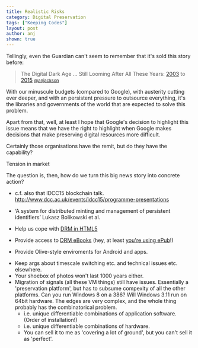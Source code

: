 ```yaml
---
title: Realistic Risks
category: Digital Preservation
tags: ["Keeping Codes"]
layout: post
author: anj
shown: true
---
```


Tellingly, even the Guardian can't seem to remember that it's sold this story before:

> The Digital Dark Age ... Still Looming After All These Years: [2003](http://web.archive.org/web/20030110082553/http://www.guardian.co.uk/online/story/0,3605,871091,00.html) to [2015](http://www.theguardian.com/technology/2015/feb/13/google-boss-warns-forgotten-century-email-photos-vint-cerf)
> <small>[@anjackson](https://twitter.com/anjacks0n/status/567722836555747329)</small>


With our minuscule budgets (compared to Google), with austerity cutting ever deeper, and with an persistent pressure to outsource everything, it's the libraries and governments of the world that are expected to solve this problem.

Apart from that, well, at least I hope that Google's decision to highlight this issue means that we have the right to highlight when Google makes decisions that make preserving digital resources more difficult.


Certainly those organisations have the remit, but do they have the capability?

Tension in market

The question is, then, how do we turn this big news story into concrete action?


- c.f. also that IDCC15 blockchain talk. http://www.dcc.ac.uk/events/idcc15/programme-presentations 
- ‘A system for distributed minting and management of persistent identifiers’ Lukasz Bolikowski et al.

- Help us cope with [DRM in HTML5](http://www.infoworld.com/article/2614597/cringely/drm-sinks-its-fangs-into-html5--with-help-from-netflix--google--and-microsoft.html)
- Provide access to [DRM eBooks](https://support.google.com/books/partner/answer/3309439?hl=en-GB) (hey, at least [you're using ePub](http://en.wikipedia.org/wiki/Google_Play_Books#File_formats)!)
- Provide Olive-style enviroments for Android and apps.


* Keep args about timescale switching etc. and technical issues etc. elsewhere.
* Your shoebox of photos won't last 1000 years either.
* Migration of signals (all these VM things) still have issues. Essentially a 'preservation platform', but has to subsume compexity of all the other platforms. Can you run Windows 8 on a 386? Will Windows 3.11 run on 64bit hardware. The edges are very complex, and the whole thing probably has the combinatorical problem.
    * i.e. unique differentiable combinations of application software. (Order of installation!)
    * i.e. unique differentiable combinations of hardware.
    * You can sell it to me as 'covering a lot of ground', but you can't sell it as 'perfect'.